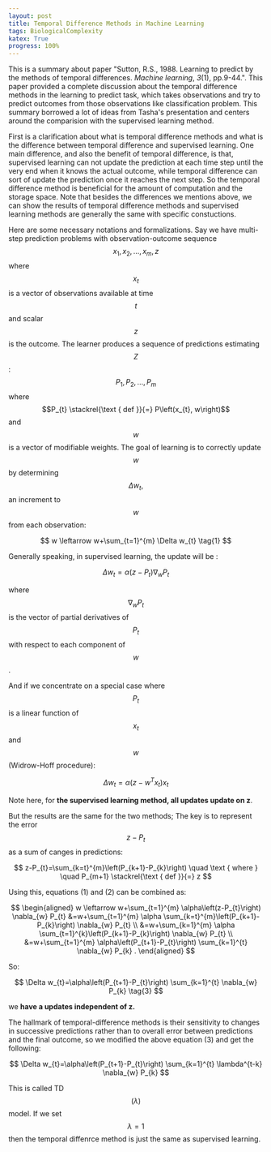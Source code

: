 ```yaml
---
layout: post
title: Temporal Difference Methods in Machine Learning
tags: BiologicalComplexity
katex: True
progress: 100%
---
```

This is a summary about paper "Sutton, R.S., 1988. Learning to predict by the methods of temporal differences. *Machine learning*, *3*(1), pp.9-44.". This paper provided a complete discussion about the temporal difference methods in the learning to predict task, which takes observations and try to predict outcomes from those observations like classification problem. This summary borrowed a lot of ideas from Tasha's presentation and centers around the comparision with the supervised learning method.<!--more-->


First is a clarification about what is temporal difference methods and what is the difference between temporal difference and supervised learning. One main difference, and also the benefit of temporal difference, is that, supervised learning can not update the prediction at each time step until the very end when it knows the actual outcome, while temporal difference can sort of update the prediction once it reaches the next step. So the temporal difference method is beneficial for the amount of computation and the storage space. Note that besides the differences we mentions above, we can show the results of temporal difference methods and supervised learning methods are generally the same with specific constuctions. 

Here are some necessary notations and formalizations. Say we have multi-step prediction problems with observation-outcome sequence $$x_{1}, x_{2}, \ldots, x_{m}, z$$ where $$x_{t}$$ is a vector of observations available at time $$t$$ and scalar $$z$$ is the outcome. The learner produces a sequence of predictions estimating $$Z$$: $$P_{1}, P_{2}, \ldots, P_{m}$$ where $$P_{t} \stackrel{\text { def }}{=} P\left(x_{t}, w\right)$$ and $$w$$ is a vector of modifiable weights. The goal of learning is to correctly update $$w$$ by determining $$\Delta w_{t},$$ an increment to $$w$$ from each observation:

$$
w \leftarrow w+\sum_{t=1}^{m} \Delta w_{t} \tag{1}
$$

Generally speaking, in supervised learning, the update will be :

$$
\Delta w_{t}=\alpha\left(z-P_{t}\right) \nabla_{w} P_{t} \tag{2}
$$

where $$\nabla_{w} P_{t}$$ is the vector of partial derivatives of $$P_{t}$$ with respect to each component of $$w$$.

And if we concentrate on a special case where $$P_t$$ is a linear function of $$x_t$$ and $$w$$ (Widrow-Hoff procedure):

$$
\Delta w_{t}=\alpha\left(z-w^{T} x_{t}\right) x_{t}
$$

Note here, for **the supervised learning method, all updates update on z**.

But the results are the same for the two methods; The key is to represent the error $$z-P_t$$ as a sum of canges in predictions:

$$
z-P_{t}=\sum_{k=t}^{m}\left(P_{k+1}-P_{k}\right) \quad \text { where } \quad P_{m+1} \stackrel{\text { def }}{=} z
$$

Using this, equations (1) and (2) can be combined as:

$$
\begin{aligned} w \leftarrow w+\sum_{t=1}^{m} \alpha\left(z-P_{t}\right) \nabla_{w} P_{t} &=w+\sum_{t=1}^{m} \alpha \sum_{k=t}^{m}\left(P_{k+1}-P_{k}\right) \nabla_{w} P_{t} \\ &=w+\sum_{k=1}^{m} \alpha \sum_{t=1}^{k}\left(P_{k+1}-P_{k}\right) \nabla_{w} P_{t} \\ &=w+\sum_{t=1}^{m} \alpha\left(P_{t+1}-P_{t}\right) \sum_{k=1}^{t} \nabla_{w} P_{k} . \end{aligned}
$$

So:

$$
\Delta w_{t}=\alpha\left(P_{t+1}-P_{t}\right) \sum_{k=1}^{t} \nabla_{w} P_{k} \tag{3}
$$

we **have a updates independent of z.**  

The hallmark of temporal-difference methods is their sensitivity to changes in successive predictions rather than to overall error between predictions and the final outcome, so we modified the above equation (3) and get the following:

$$
\Delta w_{t}=\alpha\left(P_{t+1}-P_{t}\right) \sum_{k=1}^{t} \lambda^{t-k} \nabla_{w} P_{k}
$$

This is called TD$$(\lambda)$$ model. If we set $$\lambda =1$$ then the temporal diffenrce method is just the same as supervised learning.













